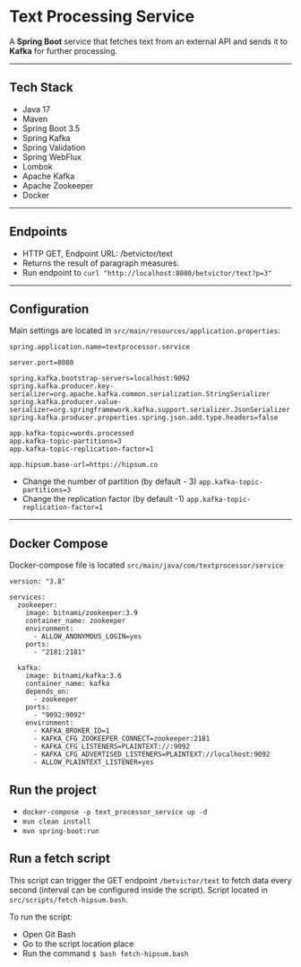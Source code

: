 # Text Processing Service
A **Spring Boot** service that fetches text from an external API and sends it to **Kafka** for further processing.  

---

## Tech Stack
- Java 17
- Maven
- Spring Boot 3.5
- Spring Kafka
- Spring Validation
- Spring WebFlux
- Lombok
- Apache Kafka
- Apache Zookeeper
- Docker

---

## Endpoints
- HTTP GET, Endpoint URL: /betvictor/text
- Returns the result of paragraph measures.
- Run endpoint to ```curl "http://localhost:8080/betvictor/text?p=3"```
---

## Configuration

Main settings are located in `src/main/resources/application.properties`:

```properties
spring.application.name=textprocessor.service

server.port=8080

spring.kafka.bootstrap-servers=localhost:9092
spring.kafka.producer.key-serializer=org.apache.kafka.common.serialization.StringSerializer
spring.kafka.producer.value-serializer=org.springframework.kafka.support.serializer.JsonSerializer
spring.kafka.producer.properties.spring.json.add.type.headers=false

app.kafka-topic=words.processed
app.kafka-topic-partitions=3
app.kafka-topic-replication-factor=1

app.hipsum.base-url=https://hipsum.co
```

- Change the number of partition (by default - 3) ```app.kafka-topic-partitions=3``` 
- Change the replication factor (by default -1) ```app.kafka-topic-replication-factor=1```
---

## Docker Compose
Docker-compose file is located `src/main/java/com/textprocessor/service`

```
version: "3.8"

services:
  zookeeper:
    image: bitnami/zookeeper:3.9
    container_name: zookeeper
    environment:
      - ALLOW_ANONYMOUS_LOGIN=yes
    ports:
      - "2181:2181"

  kafka:
    image: bitnami/kafka:3.6
    container_name: kafka
    depends_on:
      - zookeeper
    ports:
      - "9092:9092"
    environment:
      - KAFKA_BROKER_ID=1
      - KAFKA_CFG_ZOOKEEPER_CONNECT=zookeeper:2181
      - KAFKA_CFG_LISTENERS=PLAINTEXT://:9092
      - KAFKA_CFG_ADVERTISED_LISTENERS=PLAINTEXT://localhost:9092
      - ALLOW_PLAINTEXT_LISTENER=yes

```

## Run the project
- ```docker-compose -p text_processor_service up -d```
- ```mvn clean install```
- ```mvn spring-boot:run```

## Run a fetch script
This script can trigger the GET endpoint `/betvictor/text` to fetch data every second (interval can be configured inside the script).
Script located in `src/scripts/fetch-hipsum.bash`.

To run the script: 
- Open Git Bash
- Go to the script location place
- Run the command  `$ bash fetch-hipsum.bash`




